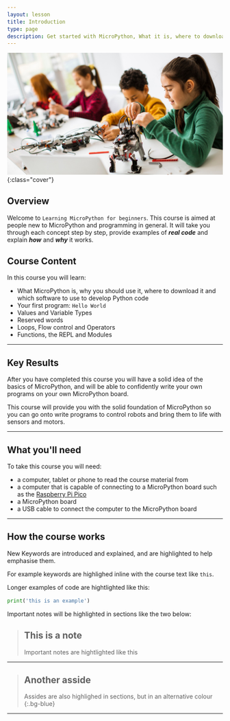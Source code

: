 ```yaml
---
layout: lesson
title: Introduction
type: page
description: Get started with MicroPython, What it is, where to download it and which software to use to develop MicroPython code.
---
```


![Cover photo of students in a classroom](assets/cover.jpg){:class="cover"}
## Overview

Welcome to `Learning MicroPython for beginners`. This course is aimed at people new to MicroPython and programming in general. It will take you through each concept step by step, provide examples of ***real code*** and explain ***how*** and ***why*** it works.

## Course Content

In this course you will learn:

* What MicroPython is, why you should use it, where to download it and which software to use to develop Python code
* Your first program: `Hello World`
* Values and Variable Types
* Reserved words
* Loops, Flow control and Operators
* Functions, the REPL and Modules

---

## Key Results

After you have completed this course you will have a solid idea of the basics of MicroPython, and will be able to confidently write your own programs on your own MicroPython board. 

This course will provide you with the solid foundation of MicroPython so you can go onto write programs to control robots and bring them to life with sensors and motors.

---
## What you'll need

To take this course you will need:

* a computer, tablet or phone to read the course material from
* a computer that is capable of connecting to a MicroPython board such as the [Raspberry Pi Pico](https://www.raspberrypi.com)
* a MicroPython board
* a USB cable to connect the computer to the MicroPython board

---

## How the course works

New Keywords are introduced and explained, and are highlighted to help emphasise them. 

For example keywords are highlighed inline with the course text like `this`.

Longer examples of code are hightlighted like this:

```python
print('this is an example')
```

Important notes will be highlighted in sections like the two below:

> ## This is a note
>
> Important notes are hightlighted like this

---

> ## Another asside
>
> Assides are also highlighed in sections, but in an alternative colour
{:.bg-blue}

---
